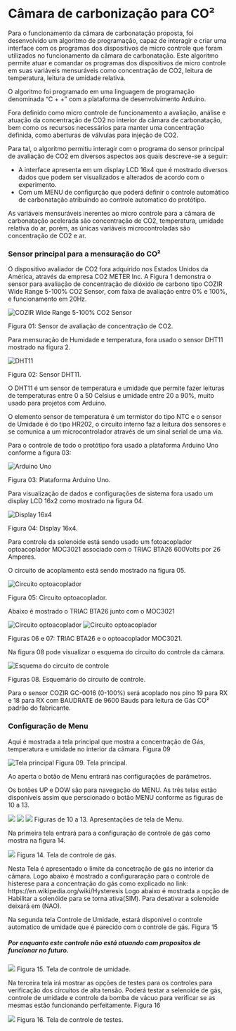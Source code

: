 <h1>Câmara de carbonização para CO²</h1>

<p>Para o funcionamento da câmara de carbonatação proposta, foi desenvolvido um algoritmo de programação, capaz de interagir e criar uma interface com os programas dos dispositivos de micro controle que foram utilizados no funcionamento da câmara de carbonatação. Este algoritmo permite atuar e comandar os programas dos dispositivos de micro controle em suas variáveis mensuráveis como concentração de CO2, leitura de temperatura, leitura de umidade relativa.</p>
<p>O algoritmo foi programado em uma linguagem de programação denominada “C + +” com a plataforma de desenvolvimento Arduino.</p>
<p>Fora definido como micro controle de funcionamento a avaliação, análise e atuação da concentração de CO2 no interior da câmara de carbonatação, bem como os recursos necessários para manter uma concentração definida, como aberturas de válvulas para injeção de CO2.</p>
<p>Para tal, o algoritmo permitiu interagir com o programa do sensor principal de avaliação de CO2 em diversos aspectos aos quais descreve-se a seguir:</p>
<ul>
<li>A interface apresenta em um display LCD 16x4 que é mostrado diversos dados que podem ser visualizados e alterados de acordo com o experimento.</li>
<li>Com um MENU de configurção que poderá definir o controle automático de carbonatação atribuindo ao controle automatico do protótipo.</li>
</ul>
<p>As variáveis mensuráveis inerentes ao micro controle para a câmara de carbonatação acelerada são concentração de CO2, temperatura, umidade relativa do ar, porém, as únicas variáveis microcontroladas são concentração de CO2 e ar.</p>

<h3>Sensor principal para a mensuração do CO²</h3>

<p>O dispositivo avaliador de CO2 fora adquirido nos Estados Unidos da América, através da empresa CO2 METER Inc. A Figura 1 demonstra o sensor para avaliação de concentração de dióxido de carbono tipo COZIR Wide Range 5-100% CO2 Sensor, com faixa de avaliação entre 0% e 100%, e funcionamento em 20Hz.</p>

<img src="https://github.com/456789123/Carbonization_Campaign/blob/master/Fotos/unnamed.jpg" alt="COZIR Wide Range 5-100% CO2 Sensor">

Figura 01: Sensor de avaliação de concentração de CO2.

<p>Para mensuração de Humidade e temperatura, fora usado o sensor DHT11 mostrado na figura 2.</p>

<img src="https://github.com/456789123/Carbonization_Campaign/blob/master/Fotos/DHT11.jpg" alt="DHT11">

Figura 02: Sensor DHT11.

<p>O DHT11 é um sensor de temperatura e umidade que permite fazer leituras de temperaturas entre 0 a 50 Celsius e umidade entre 20 a 90%, muito usado para projetos com Arduino.</p>
<p>O elemento sensor de temperatura é um termistor do tipo NTC e o sensor de Umidade é do tipo HR202, o circuito interno faz a leitura dos sensores e se comunica a um microcontrolador através de um sinal serial de uma via.</p>

<p>Para o controle de todo o protótipo fora usado a plataforma Arduino Uno conforme a figura 03:</p>
<img src="https://github.com/456789123/Carbonization_Campaign/blob/master/Fotos/Arduino_Uno.jpg" alt="Arduino Uno">

Figura 03: Plataforma Arduino Uno.

<p>Para visualização de dados e configurações de sistema fora usado um display LCD 16x2 como mostrado na figura 04.</p>
<img src="https://github.com/456789123/Carbonization_Campaign/blob/master/Fotos/display.jpg" alt="Display 16x4">

Figura 04: Display 16x4.

<p>Para controle da solenoide está sendo usado um fotoacoplador optoacoplador MOC3021 associado com o TRIAC BTA26 600Volts por 26 Amperes.</p>
<p>O circuito de acoplamento está sendo mostrado na figura 05.</p>
<img src="https://github.com/456789123/Carbonization_Campaign/blob/master/Fotos/foto_triac.gif" alt="Circuito optoacoplador">

Figura 05: Circuito optoacoplador.

<p>Abaixo é mostrado o TRIAC BTA26 junto com o MOC3021</p>

<img src="https://github.com/456789123/Carbonization_Campaign/blob/master/Fotos/triac.jpg" alt="Circuito optoacoplador">
<img src="https://github.com/456789123/Carbonization_Campaign/blob/master/Fotos/moc3021.jpg" alt="Circuito optoacoplador">

Figuras 06 e 07: TRIAC BTA26 e o optoacoplador MOC3021.

<p>Na figura 08 pode visualizar o esquema do circuito do controle da câmara.</p>

<img src="https://github.com/456789123/Carbonization_Campaign/blob/master/Fotos/Esquema_Controle.png" alt="Esquema do circuito de controle">

Figuras 08. Esquemário do circuito de controle.

<p>Para o sensor COZIR GC-0016 (0-100%) será acoplado nos pino 19 para RX e 18 para RX com BAUDRATE de 9600 Bauds para leitura de Gás CO² padrão do fabricante.</p>


<h3>Configuração de Menu</h3>

<p>Aqui é mostrada a tela principal que mostra a concentração de Gás, temperatura e umidade no interior da câmara. Figura 09</p>

<img src="https://github.com/456789123/Carbonization_Campaign/blob/master/Fotos/Tela_principal.png" alt="Tela principal">
Figura 09. Tela principal.

<p>Ao aperta o botão de Menu entrará nas configurações de parâmetros.</p>
<p>Os botões UP e DOW são para navegação do MENU. As três telas estão disponíveis assim que perscionado o botão MENU conforme as figuras de 10 a 13.</p>

<img src="https://github.com/456789123/Carbonization_Campaign/blob/master/Fotos/Primeira_tela.png">
<img src="https://github.com/456789123/Carbonization_Campaign/blob/master/Fotos/Segunda_Tela.png">
<img src="https://github.com/456789123/Carbonization_Campaign/blob/master/Fotos/Terceira_Tela.png">
Figuras de 10 a 13. Apresentações de tela de Menu.

<p>Na primeira tela entrará para a configuração de controle de gás como mostra na figura 14.</p>

<img src="https://github.com/456789123/Carbonization_Campaign/blob/master/Fotos/Parametros_gas.png">
Figura 14. Tela de controle de gás.

<p>Nesta Tela é apresentado o limite da concetração de gás no interior da câmara. Logo abaixo é mostrado a configuraração para o controle de histerese para a concentração do gás como explicado no link: <a>https://en.wikipedia.org/wiki/Hysteresis</a>
Logo abaixo é mostrada a opção de Habilitar a solenóide para se torna ativa(SIM). Para desativar a solenoide deixará em (NAO).</p>

<p>Na segunda tela Controle de Umidade, estará disponivel o controle automatico de umidade que é parecido com o controle de gás. Figura 15</p>
<h5>Por enquanto este controle não está atuando com propositos de funcionar no futuro.</h5>

<img src="https://github.com/456789123/Carbonization_Campaign/blob/master/Fotos/Parametros_umidade.png">
Figura 15. Tela de controle de umidade.

<p>Na terceira tela irá mostrar as opções de testes para os controles para verificação dos circuitos de alta tensão. Poderá testar a selenoide de gás, controle de umidade e controle da bomba de vácuo para verificar se as mesmas estão funcionando perfeitamente. Figura 16</p>

<img src="https://github.com/456789123/Carbonization_Campaign/blob/master/Fotos/Testes.png">
Figura 16. Tela de controle de testes.
